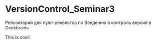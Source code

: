 # VersionControl_Seminar3
Репозиторий для пулл-реквестов по Введению в контроль версий в Geekbrains

This is cool!